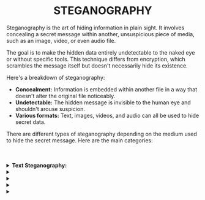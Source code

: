 <h1 align="center"><b>STEGANOGRAPHY</b></h1>

Steganography is the art of hiding information in plain sight. It involves concealing a secret message within another, unsuspicious piece of media, such as an image, video, or even audio file. 

The goal is to make the hidden data entirely undetectable to the naked eye or without specific tools. This technique differs from encryption, which scrambles the message itself but doesn't necessarily hide its existence.

Here's a breakdown of steganography:

* **Concealment:** Information is embedded within another file in a way that doesn't alter the original file noticeably.
* **Undetectable:** The hidden message is invisible to the human eye and shouldn't arouse suspicion.
* **Various formats:** Text, images, videos, and audio can all be used to hide secret data.

There are different types of steganography depending on the medium used to hide the secret message. Here are the main categories:




<!-- <br>

## Background Context -->


<!-- <br>
<hr>
<h3><a href=>Notes</a></h3>
<hr> -->

<br>
<br>


<details>
<summary><b><a href=" "></a>Text Steganography:</b></summary><br>

This involves hiding information within text files. Common techniques include:
* **Line shift steganography:**  Adding extra spaces or line breaks between words to encode a message.
* **Word shift steganography:** Replacing words with synonyms based on a pre-defined scheme.

<br><p align="center">※※※※※※※※※※※※</p><br>
</details>


<details>
<summary><b><a href=" "> </a></b></summary><br>


<br><p align="center">※※※※※※※※※※※※</p><br>
</details>


<details>
<summary><b><a href=" "> </a></b></summary><br>


<br><p align="center">※※※※※※※※※※※※</p><br>
</details>


<details>
<summary><b><a href=" "> </a></b></summary><br>


<br><p align="center">※※※※※※※※※※※※</p><br>
</details>


<details>
<summary><b><a href=" "> </a></b></summary><br>


<br><p align="center">※※※※※※※※※※※※</p><br>
</details>


<!-- <br>

**man or help:**
- `` -->

<br>


